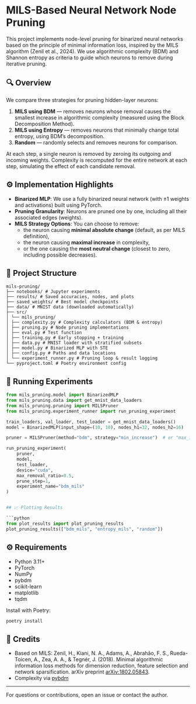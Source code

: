 # MILS-Based Neural Network Node Pruning

This project implements node-level pruning for binarized neural networks based on the principle of minimal information loss, inspired by the MILS algorithm (Zenil et al., 2024). We use algorithmic complexity (BDM) and Shannon entropy as criteria to guide which neurons to remove during iterative pruning.

## 🔍 Overview

We compare three strategies for pruning hidden-layer neurons:

1. **MILS using BDM** — removes neurons whose removal causes the smallest increase in algorithmic complexity (measured using the Block Decomposition Method).
2. **MILS using Entropy** — removes neurons that minimally change total entropy, using BDM’s decomposition.
3. **Random** — randomly selects and removes neurons for comparison.

At each step, a single neuron is removed by zeroing its outgoing and incoming weights. Complexity is recomputed for the entire network at each step, simulating the effect of each candidate removal.

## ⚙️ Implementation Highlights

- **Binarized MLP**: We use a fully binarized neural network (with ±1 weights and activations) built using PyTorch.
- **Pruning Granularity**: Neurons are pruned one by one, including all their associated edges (weights).
- **MILS Strategy Options**: You can choose to remove:
  - the neuron causing **minimal absolute change** (default, as per MILS definition),
  - the neuron causing **maximal increase** in complexity,
  - or the one causing the **most neutral change** (closest to zero, including possible decreases).

## 📁 Project Structure

```
mils-pruning/
├── notebooks/ # Jupyter experiments
├── results/ # Saved accuracies, nodes, and plots
├── saved_weights/ # Best model checkpoints
├── data/ # MNIST data (downloaded automatically)
├── src/
│ └── mils_pruning/
│ ├── complexity.py # Complexity calculators (BDM & entropy)
│ ├── pruning.py # Node pruning implementations
│ ├── eval.py # Test function
│ ├── training.py # Early stopping + training
│ ├── data.py # MNIST loader with stratified subsets
│ ├── model.py # Binarized MLP with STE
│ ├── config.py # Paths and data locations
│ └── experiment_runner.py # Pruning loop & result logging
└── pyproject.toml # Poetry environment config
```

## 🧪 Running Experiments

```python
from mils_pruning.model import BinarizedMLP
from mils_pruning.data import get_mnist_data_loaders
from mils_pruning.pruning import MILSPruner
from mils_pruning.experiment_runner import run_pruning_experiment

train_loaders, val_loader, test_loader = get_mnist_data_loaders()
model = BinarizedMLP(input_shape=(10, 10), nodes_h1=32, nodes_h2=16)

pruner = MILSPruner(method="bdm", strategy="min_increase")  # or "max_increase", "neutral_or_decrease"

run_pruning_experiment(
    pruner,
    model,
    test_loader,
    device="cuda",
    max_removal_ratio=0.5,
    prune_step=1,
    experiment_name="bdm_mils"
)


## 📈 Plotting Results

```python
from plot_results import plot_pruning_results
plot_pruning_results(["bdm_mils", "entropy_mils", "random"])
```

## ⚙️ Requirements

- Python 3.11+
- PyTorch
- NumPy
- pybdm
- scikit-learn
- matplotlib
- tqdm

Install with Poetry:

```bash
poetry install
```

## 🧠 Credits

- Based on MILS: Zenil, H., Kiani, N. A., Adams, A., Abrahão, F. S., Rueda-Toicen, A., Zea, A. A., & Tegnér, J. (2018). Minimal algorithmic information loss methods for dimension reduction, feature selection and network sparsification. arXiv preprint [arXiv:1802.05843](https://arxiv.org/abs/1802.05843).
- Complexity via [pybdm](https://pypi.org/project/pybdm/)

---

For questions or contributions, open an issue or contact the author.
